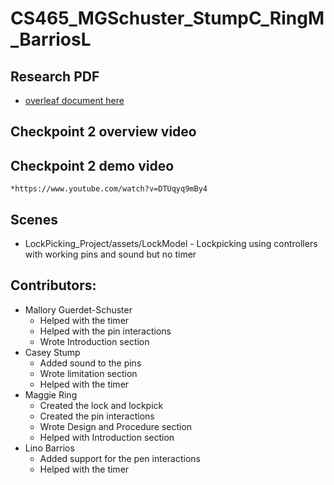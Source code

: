 # CS465_MGSchuster_StumpC_RingM_BarriosL

  ## Research PDF
  * [overleaf document here](https://www.overleaf.com/read/msxcfwxjstyy#edbfe8)
 
  ## Checkpoint 2 overview video

  ## Checkpoint 2 demo video
    *https://www.youtube.com/watch?v=DTUqyq9mBy4
  ## Scenes
  * LockPicking_Project/assets/LockModel - Lockpicking using controllers with working pins and sound but no timer

  ## Contributors:

* Mallory Guerdet-Schuster
  * Helped with the timer
  * Helped with the pin interactions
  * Wrote Introduction section
* Casey Stump
  * Added sound to the pins
  * Wrote limitation section
  * Helped with the timer
* Maggie Ring
  * Created the lock and lockpick
  * Created the pin interactions
  * Wrote Design and Procedure section
  * Helped with Introduction section
* Lino Barrios
  * Added support for the pen interactions
  * Helped with the timer
